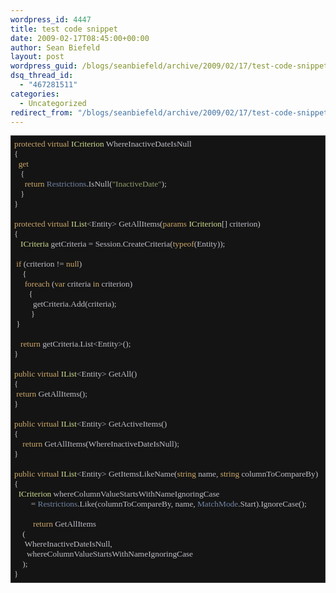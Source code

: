 ```yaml
---
wordpress_id: 4447
title: test code snippet
date: 2009-02-17T08:45:00+00:00
author: Sean Biefeld
layout: post
wordpress_guid: /blogs/seanbiefeld/archive/2009/02/17/test-code-snippet.aspx
dsq_thread_id:
  - "467281511"
categories:
  - Uncategorized
redirect_from: "/blogs/seanbiefeld/archive/2009/02/17/test-code-snippet.aspx/"
---
```

<pre style="background-color: #141414;font-family: Lucida Console;padding: 5px;border:solid 1px #333;overflow: auto;color: #BEBEC8;font-size: 10pt"><span style="color: #cda869">protected</span> <span style="color: #cda869">virtual</span> <span style="color: #d0da90">ICriterion</span> WhereInactiveDateIsNull<br />{ <br />	<span style="color: #cda869">get</span><br />	{<br />		<span style="color: #cda869">return</span> <span style="color: #7386a5">Restrictions</span>.IsNull(<span style="color: #8f9d6a">"InactiveDate"</span>);<br />	}<br />}<br /><br /><span style="color: #cda869">protected</span> <span style="color: #cda869">virtual</span> <span style="color: #d0da90">IList</span>&lt;Entity&gt; GetAllItems(<span style="color: #cda869">params</span> <span style="color: #d0da90">ICriterion</span>[] criterion)<br />{<br />	<span style="color: #d0da90">ICriteria</span> getCriteria = Session.CreateCriteria(<span style="color: #cda869">typeof</span>(Entity));<br /><br />	<span style="color: #cda869">if</span> (criterion != <span style="color: #cda869">null</span>)<br />	{<br />		<span style="color: #cda869">foreach</span> (<span style="color: #cda869">var</span> criteria <span style="color: #cda869">in</span> criterion)<br />		{<br />			getCriteria.Add(criteria);<br />		}<br />	}<br /><br />	<span style="color: #cda869">return</span> getCriteria.List&lt;Entity&gt;();<br />}<br /><br /><span style="color: #cda869">public</span> <span style="color: #cda869">virtual</span> <span style="color: #d0da90">IList</span>&lt;Entity&gt; GetAll()<br />{<br />	<span style="color: #cda869">return</span> GetAllItems();<br />}<br /><br /><span style="color: #cda869">public</span> <span style="color: #cda869">virtual</span> <span style="color: #d0da90">IList</span>&lt;Entity&gt; GetActiveItems()<br />{<br />	<span style="color: #cda869">return</span> GetAllItems(WhereInactiveDateIsNull);<br />}<br /><br /><span style="color: #cda869">public</span> <span style="color: #cda869">virtual</span> <span style="color: #d0da90">IList</span>&lt;Entity&gt; GetItemsLikeName(<span style="color: #cda869">string</span> name, <span style="color: #cda869">string</span> columnToCompareBy)<br />{<br />	<span style="color: #d0da90">ICriterion</span> whereColumnValueStartsWithNameIgnoringCase <br />		= <span style="color: #7386a5">Restrictions</span>.Like(columnToCompareBy, name, <span style="color: #7386a5">MatchMode</span>.Start).IgnoreCase();<br /><br />       	<span style="color: #cda869">return</span> GetAllItems<br />	(<br />		WhereInactiveDateIsNull,<br />		whereColumnValueStartsWithNameIgnoringCase<br />	);<br />}<br /></pre>